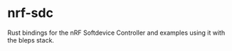 # nrf-sdc

Rust bindings for the nRF Softdevice Controller and examples using it with the bleps stack.
